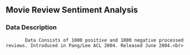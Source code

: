 ## Movie Review Sentiment Analysis

### Data Description
           Data Consists of 1000 positive and 1000 negative processed reviews. Introduced in Pang/Lee ACL 2004. Released June 2004.<br>

